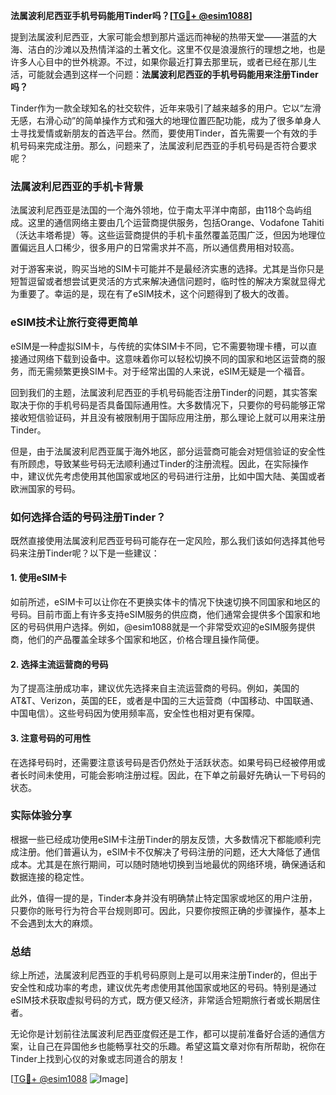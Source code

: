 **法属波利尼西亚手机号码能用Tinder吗？[[TG💪+ @esim1088](https://t.me/s/esim1088)]**

提到法属波利尼西亚，大家可能会想到那片遥远而神秘的热带天堂——湛蓝的大海、洁白的沙滩以及热情洋溢的土著文化。这里不仅是浪漫旅行的理想之地，也是许多人心目中的世外桃源。不过，如果你最近打算去那里玩，或者已经在那儿生活，可能就会遇到这样一个问题：**法属波利尼西亚的手机号码能用来注册Tinder吗？**

Tinder作为一款全球知名的社交软件，近年来吸引了越来越多的用户。它以“左滑无感，右滑心动”的简单操作方式和强大的地理位置匹配功能，成为了很多单身人士寻找爱情或新朋友的首选平台。然而，要使用Tinder，首先需要一个有效的手机号码来完成注册。那么，问题来了，法属波利尼西亚的手机号码是否符合要求呢？

### 法属波利尼西亚的手机卡背景

法属波利尼西亚是法国的一个海外领地，位于南太平洋中南部，由118个岛屿组成。这里的通信网络主要由几个运营商提供服务，包括Orange、Vodafone Tahiti（沃达丰塔希提）等。这些运营商提供的手机卡虽然覆盖范围广泛，但因为地理位置偏远且人口稀少，很多用户的日常需求并不高，所以通信费用相对较高。

对于游客来说，购买当地的SIM卡可能并不是最经济实惠的选择。尤其是当你只是短暂逗留或者想尝试更灵活的方式来解决通信问题时，临时性的解决方案就显得尤为重要了。幸运的是，现在有了eSIM技术，这个问题得到了极大的改善。

### eSIM技术让旅行变得更简单

eSIM是一种虚拟SIM卡，与传统的实体SIM卡不同，它不需要物理卡槽，可以直接通过网络下载到设备中。这意味着你可以轻松切换不同的国家和地区运营商的服务，而无需频繁更换SIM卡。对于经常出国的人来说，eSIM无疑是一个福音。

回到我们的主题，法属波利尼西亚的手机号码能否注册Tinder的问题，其实答案取决于你的手机号码是否具备国际通用性。大多数情况下，只要你的号码能够正常接收短信验证码，并且没有被限制用于国际应用注册，那么理论上就可以用来注册Tinder。

但是，由于法属波利尼西亚属于海外地区，部分运营商可能会对短信验证的安全性有所顾虑，导致某些号码无法顺利通过Tinder的注册流程。因此，在实际操作中，建议优先考虑使用其他国家或地区的号码进行注册，比如中国大陆、美国或者欧洲国家的号码。

### 如何选择合适的号码注册Tinder？

既然直接使用法属波利尼西亚号码可能存在一定风险，那么我们该如何选择其他号码来注册Tinder呢？以下是一些建议：

#### 1. 使用eSIM卡
如前所述，eSIM卡可以让你在不更换实体卡的情况下快速切换不同国家和地区的号码。目前市面上有许多支持eSIM服务的供应商，他们通常会提供多个国家和地区的号码供用户选择。例如，@esim1088就是一个非常受欢迎的eSIM服务提供商，他们的产品覆盖全球多个国家和地区，价格合理且操作简便。

#### 2. 选择主流运营商的号码
为了提高注册成功率，建议优先选择来自主流运营商的号码。例如，美国的AT&T、Verizon，英国的EE，或者是中国的三大运营商（中国移动、中国联通、中国电信）。这些号码因为使用频率高，安全性也相对更有保障。

#### 3. 注意号码的可用性
在选择号码时，还需要注意该号码是否仍然处于活跃状态。如果号码已经被停用或者长时间未使用，可能会影响注册过程。因此，在下单之前最好先确认一下号码的状态。

### 实际体验分享

根据一些已经成功使用eSIM卡注册Tinder的朋友反馈，大多数情况下都能顺利完成注册。他们普遍认为，eSIM卡不仅解决了号码注册的问题，还大大降低了通信成本。尤其是在旅行期间，可以随时随地切换到当地最优的网络环境，确保通话和数据连接的稳定性。

此外，值得一提的是，Tinder本身并没有明确禁止特定国家或地区的用户注册，只要你的账号行为符合平台规则即可。因此，只要你按照正确的步骤操作，基本上不会遇到太大的麻烦。

### 总结

综上所述，法属波利尼西亚的手机号码原则上是可以用来注册Tinder的，但出于安全性和成功率的考虑，建议优先考虑使用其他国家或地区的号码。特别是通过eSIM技术获取虚拟号码的方式，既方便又经济，非常适合短期旅行者或长期居住者。

无论你是计划前往法属波利尼西亚度假还是工作，都可以提前准备好合适的通信方案，让自己在异国他乡也能畅享社交的乐趣。希望这篇文章对你有所帮助，祝你在Tinder上找到心仪的对象或志同道合的朋友！

[[TG💪+ @esim1088](https://t.me/s/esim1088) ![Image](https://i.postimg.cc/4NQfJmqS/Snipaste-2025-05-13-00-14-12.png)]